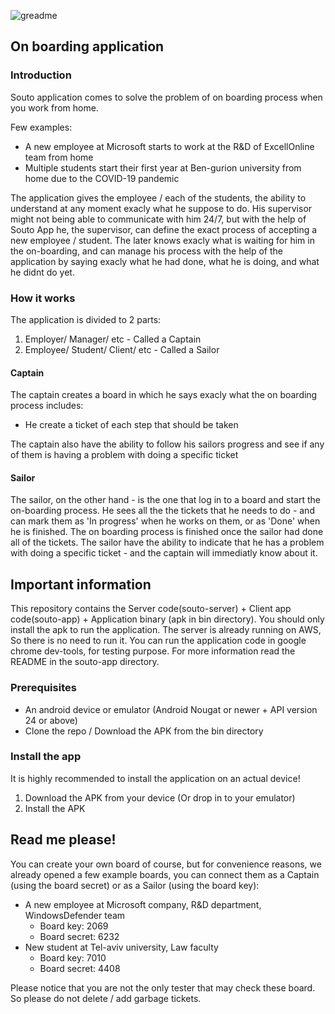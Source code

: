 ![greadme](https://user-images.githubusercontent.com/10087174/99705315-3d830f80-2aa2-11eb-9c80-27ffe8f89479.png)

## On boarding application

### Introduction
Souto application comes to solve the problem of on boarding process when you work from home.

Few examples: 
* A new employee at Microsoft starts to work at the R&D of ExcellOnline team from home
* Multiple students start their first year at Ben-gurion university from home due to the COVID-19 pandemic

The application gives the employee / each of the students, the ability to understand at any moment exacly what he suppose to do.
His supervisor might not being able to communicate with him 24/7, but with the help of Souto App he, the supervisor, can define the exact process of accepting a new employee / student.
The later knows exacly what is waiting for him in the on-boarding, and can manage his process with the help of the application by saying exacly what he had done, what he is doing, and what he didnt do yet.

### How it works
The application is divided to 2 parts:
1. Employer/ Manager/ etc - Called a Captain
2. Employee/ Student/ Client/ etc - Called a Sailor

#### Captain
The captain creates a board in which he says exacly what the on boarding process includes:
* He create a ticket of each step that should be taken

The captain also have the ability to follow his sailors progress and see if any of them is having a problem with doing a specific ticket

#### Sailor
The sailor, on the other hand - is the one that log in to a board and start the on-boarding process. He sees all the the tickets that he needs to do - and can mark them as 'In progress' when he works on them, or as 'Done' when he is finished.
The on boarding process is finished once the sailor had done all of the tickets.
The sailor have the ability to indicate that he has a problem with doing a specific ticket - and the captain will immediatly know about it.


## Important information
This repository contains the Server code(souto-server) + Client app code(souto-app) + Application binary (apk in bin directory).
You should only install the apk to run the application. The server is already running on AWS, So there is no need to run it.
You can run the application code in google chrome dev-tools, for testing purpose. For more information read the README in the souto-app directory.

### Prerequisites
* An android device or emulator (Android Nougat or newer + API version 24 or above)
* Clone the repo / Download the APK from the bin directory

### Install the app
It is highly recommended to install the application on an actual device!

1. Download the APK from your device (Or drop in to your emulator)
2. Install the APK

## Read me please!
You can create your own board of course, but for convenience reasons, we already opened a few example boards, you can connect them as a Captain (using the board secret) or as a Sailor (using the board key):
* A new employee at Microsoft company, R&D department, WindowsDefender team 
  * Board key: 2069
  * Board secret: 6232
* New student at Tel-aviv university, Law faculty
  * Board key: 7010
  * Board secret: 4408

Please notice that you are not the only tester that may check these board. So please do not delete / add garbage tickets.
